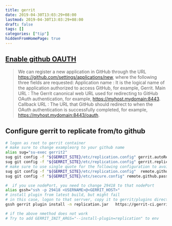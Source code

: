 ```yaml
---
title: gerrit
date: 2019-04-30T13:03:29+08:00
lastmod: 2019-04-30T13:03:29+08:00
draft: false
tags: []
categories: ["tip"]
hiddenFromHomePage: true
---
```




## [Enable github OAUTH](https://hub.packtpub.com/using-gerrit-github/)

>We can register a new application in GitHub through the URL https://github.com/settings/applications/new, where the following three fields are requested:
Application name : It is the logical name of the application authorized to access GitHub, for example, Gerrit.
Main URL : The Gerrit canonical web URL used for redirecting to GitHub OAuth authentication, for example, https://myhost.mydomain:8443.
Callback URL : The URL that GitHub should redirect to when the OAuth authentication is successfully completed, for example, https://myhost.mydomain:8443/oauth.

## Configure gerrit to replicate from/to github

```sh
# logon as root to gerrit container
# make sure to change exampleorg to your github name
alias sug="su-exec gerrit2"
sug git config -f "${GERRIT_SITE}/etc/replication.config" gerrit.autoReload "true"
sug git config -f "${GERRIT_SITE}/etc/replication.config" gerrit.replicateOnStartup "true"
# make sure to use single quote for the following configuration to avoid ${name} being expanded by shell
sug git config -f "${GERRIT_SITE}/etc/replication.config"  remote.github.url 'git@github.com:<exampleorg>/${name}.git'
sug git config -f "${GERRIT_SITE}/etc/secure.config" remote.github.password  20fbc89e4c66d92382a05ec0351c2e29ef8f1443

#  if you use nodePort, you need to change 29418 to that nodePort
alias gssh="ssh -p 29418 <USERNAME>@<GERRIT_HOST>"
# install plugin from latest build, but might fail
# in this case, logon to that serrver, copy it to gerrit/plugins directory, and restart Gerrit.
gssh gerrit plugin install -n replication.jar   https://gerrit-ci.gerritforge.com/job/plugin-replication-bazel-stable-2.14/lastSuccessfulBuild/artifact/bazel-genfiles/plugins/replication/replication.jar

# if the above nmethod does not work
# Try to add GERRIT_INIT_ARGS="--install-plugin=replication" to env

```
